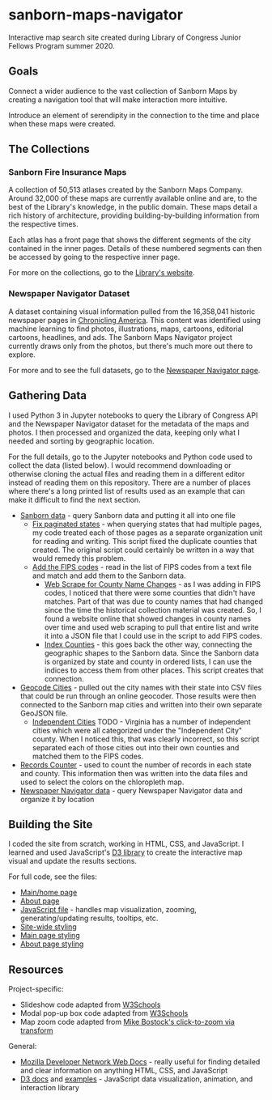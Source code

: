 # sanborn-maps-navigator
Interactive map search site created during Library of Congress Junior Fellows Program summer 2020.

## Goals

Connect a wider audience to the vast collection of Sanborn Maps by creating a navigation tool that will make interaction more intuitive.

Introduce an element of serendipity in the connection to the time and place when these maps were created.

## The Collections

### Sanborn Fire Insurance Maps

A collection of 50,513 atlases created by the Sanborn Maps Company. Around 32,000 of these maps are currently available online and are, to the best of the Library's knowledge, in the public domain. These maps detail a rich history of architecture, providing building-by-building information from the respective times.

Each atlas has a front page that shows the different segments of the city contained in the inner pages. Details of these numbered segments can then be accessed by going to the respective inner page.

For more on the collections, go to the [Library's website](https://www.loc.gov/collections/sanborn-maps/).

### Newspaper Navigator Dataset

A dataset containing visual information pulled from the 16,358,041 historic newspaper pages in [Chronicling America](https://chroniclingamerica.loc.gov/). This content was identified using machine learning to find photos, illustrations, maps, cartoons, editorial cartoons, headlines, and ads. The Sanborn Maps Navigator project currently draws only from the photos, but there's much more out there to explore.

For more and to see the full datasets, go to the [Newspaper Navigator page](https://news-navigator.labs.loc.gov/).

## Gathering Data

I used Python 3 in Jupyter notebooks to query the Library of Congress API and the Newspaper Navigator dataset for the metadata of the maps and photos. I then processed and organized the data, keeping only what I needed and sorting by geographic location.

For the full details, go to the Jupyter notebooks and Python code used to collect the data (listed below). I would recommend downloading or otherwise cloning the actual files and reading them in a different editor instead of reading them on this repository. There are a number of places where there's a long printed list of results used as an example that can make it difficult to find the next section.

* [Sanborn data](data/sanborn/sanborn-maps-data.ipynb) - query Sanborn data and putting it all into one file
  * [Fix paginated states](data/sanborn/paginatedstate-fix-script.py) - when querying states that had multiple pages, my code treated each of those pages as a separate organization unit for reading and writing. This script fixed the duplicate counties that created. The original script could certainly be written in a way that would remedy this problem.
  * [Add the FIPS codes](data/sanborn/fips-connection/connect-fips-sanborn.py) - read in the list of FIPS codes from a text file and match and add them to the Sanborn data.
    * [Web Scrape for County Name Changes](data/sanborn/fips-connection/county-namechanges-scraper.ipynb) - as I was adding in FIPS codes, I noticed that there were some counties that didn't have matches. Part of that was due to county names that had changed since the time the historical collection material was created. So, I found a website online that showed changes in county names over time and used web scraping to pull that entire list and write it into a JSON file that I could use in the script to add FIPS codes.
    * [Index Counties](data/sanborn/fips-connection/index-counties.ipynb) - this goes back the other way, connecting the geographic shapes to the Sanborn data. Since the Sanborn data is organized by state and county in ordered lists, I can use the indices to access them from other places. This script creates that connection.
* [Geocode Cities](data/sanborn/city-coordinates/geocode-cities.ipynb) - pulled out the city names with their state into CSV files that could be run through an online geocoder. Those results were then connected to the Sanborn map cities and written into their own separate GeoJSON file.
  * [Independent Cities](data/sanborn/city-coordinates/independent-cities-fix.py) TODO - Virginia has a number of independent cities which were all categorized under the "Independent City" county. When I noticed this, that was clearly incorrect, so this script separated each of those cities out into their own counties and matched them to the FIPS codes.
* [Records Counter](data/records-counter.ipynb) - used to count the number of records in each state and county. This information then was written into the data files and used to select the colors on the chloropleth map.
* [Newspaper Navigator data](data/newspaper-navigator/newspaper-navigator-data.ipynb) - query Newspaper Navigator data and organize it by location

## Building the Site

I coded the site from scratch, working in HTML, CSS, and JavaScript. I learned and used JavaScript's [D3 library](https://d3js.org/) to create the interactive map visual and update the results sections.

For full code, see the files:

* [Main/home page](index.html)
* [About page](about.html)
* [JavaScript file](script.js) - handles map visualization, zooming, generating/updating results, tooltips, etc.
* [Site-wide styling](global-style.css)
* [Main page styling](home-style.css)
* [About page styling](about-style.css)

## Resources

Project-specific:

* Slideshow code adapted from [W3Schools](https://www.w3schools.com/howto/howto_js_slideshow.asp)
* Modal pop-up box code adapted from [W3Schools](https://www.w3schools.com/howto/howto_css_modals.asp)
* Map zoom code adapted from [Mike Bostock's click-to-zoom via transform](https://bl.ocks.org/mbostock/2206590)

General:

* [Mozilla Developer Network Web Docs](https://developer.mozilla.org/en-US/) - really useful for finding detailed and clear information on anything HTML, CSS, and JavaScript
* [D3 docs](https://github.com/d3/d3/wiki) and [examples](https://observablehq.com/@d3/gallery) - JavaScript data visualization, animation, and interaction library
